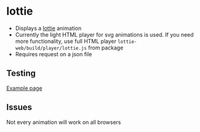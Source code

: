 # lottie

- Displays a [lottie](https://github.com/airbnb/lottie-web/) animation
- Currently the light HTML player for svg animations is used. If you need more functionality,
  use full HTML player `lottie-web/build/player/lottie.js` from package
- Requires request on a json file

## Testing

[Example page](http://localhost:8081/example-patterns)

## Issues

Not every animation will work on all browsers
